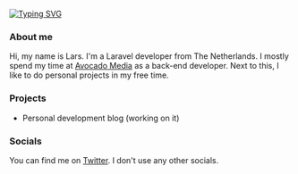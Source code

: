 [![Typing SVG](https://readme-typing-svg.herokuapp.com?size=15&duration=2000&color=0093F7&background=18FF0000&lines=%40larstw)](https://github.com/larstw)

### About me

Hi, my name is Lars. I'm a Laravel developer from The Netherlands. I mostly spend my time at [Avocado Media](https://avocado.media/) as a back-end developer. Next to this, I like to do personal projects in my free time.

### Projects

- Personal development blog (working on it)

### Socials

You can find me on [Twitter](https://twitter.com/larstwolters). I don't use any other socials.
